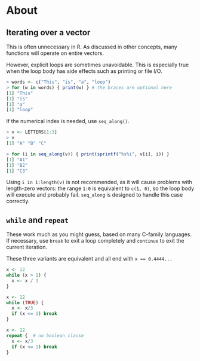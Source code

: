 # About

## Iterating over a vector

This is often unnecessary in R. 
As discussed in other concepts, many functions will operate on entire vectors.

However, explicit loops are sometimes unavoidable.
This is especially true when the loop body has side effects such as printing or file I/O.

```R
> words <- c("This", "is", "a", "loop")
> for (w in words) { print(w) } # the braces are optional here
[1] "This"
[1] "is"
[1] "a"
[1] "loop"
```

If the numerical index is needed, use `seq_along()`.

```R
> v <- LETTERS[1:3]
> v
[1] "A" "B" "C"

> for (i in seq_along(v)) { print(sprintf("%s%i", v[i], i)) }
[1] "A1"
[1] "B2"
[1] "C3"
```

Using `i in 1:length(v)` is not recommended, as it will cause problems with length-zero vectors: the range `1:0` is equivalent to `c(1, 0)`, so the loop body will execute and probably fail. 
`seq_along` is designed to handle this case correctly.


## `while` and `repeat`

These work much as you might guess, based on many C-family languages.
If necessary, use `break` to exit a loop completely and `continue` to exit the current iteration.

These three variants are equivalent and all end with `x == 0.4444...`

```R
x <- 12
while (x > 1) {
  x <- x / 3
}

x <- 12
while (TRUE) {
  x <- x/3
  if (x <= 1) break
}

x <- 12
repeat {  # no boolean clause 
  x <- x/3
  if (x <= 1) break
}
```
